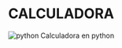 # CALCULADORA
![python](https://user-images.githubusercontent.com/129324603/228925796-9f278c1f-27fb-4e71-8148-8c9d713c068c.jpg)
Calculadora en python
